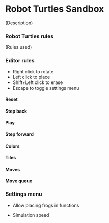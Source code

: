 
# Robot Turtles Sandbox

(Description)

### Robot Turtles rules

(Rules used)

### Editor rules

- Right click to rotate
- Left click to place
- Shift+Left click to erase
- Escape to toggle settings menu

#### Reset

#### Step back

#### Play

#### Step forward

#### Colors

#### Tiles

#### Moves

#### Move queue

### Settings menu

- Allow placing frogs in functions

- Simulation speed